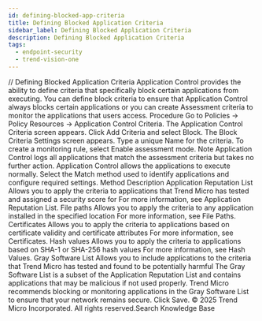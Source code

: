 ```yaml
---
id: defining-blocked-app-criteria
title: Defining Blocked Application Criteria
sidebar_label: Defining Blocked Application Criteria
description: Defining Blocked Application Criteria
tags:
  - endpoint-security
  - trend-vision-one
---
```


/*<![CDATA[*/ $('#title').html($('meta[name=map-description]').attr('content')); /*]]>*/ Defining Blocked Application Criteria Application Control provides the ability to define criteria that specifically block certain applications from executing. You can define block criteria to ensure that Application Control always blocks certain applications or you can create Assessment criteria to monitor the applications that users access. Procedure Go to Policies → Policy Resources → Application Control Criteria. The Application Control Criteria screen appears. Click Add Criteria and select Block. The Block Criteria Settings screen appears. Type a unique Name for the criteria. To create a monitoring rule, select Enable assessment mode. Note Application Control logs all applications that match the assessment criteria but takes no further action. Application Control allows the applications to execute normally. Select the Match method used to identify applications and configure required settings. Method Description Application Reputation List Allows you to apply the criteria to applications that Trend Micro has tested and assigned a security score for For more information, see Application Reputation List. File paths Allows you to apply the criteria to any application installed in the specified location For more information, see File Paths. Certificates Allows you to apply the criteria to applications based on certificate validity and certificate attributes For more information, see Certificates. Hash values Allows you to apply the criteria to applications based on SHA-1 or SHA-256 hash values For more information, see Hash Values. Gray Software List Allows you to include applications to the criteria that Trend Micro has tested and found to be potentially harmful The Gray Software List is a subset of the Application Reputation List and contains applications that may be malicious if not used properly. Trend Micro recommends blocking or monitoring applications in the Gray Software List to ensure that your network remains secure. Click Save. © 2025 Trend Micro Incorporated. All rights reserved.Search Knowledge Base